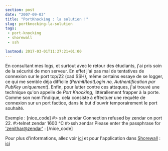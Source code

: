 ```yaml
---
section: post
date: "2007-09-03"
title: "PortKnocking : la solution !"
slug: portknocking-la-solution
tags:
 - port-knocking
 - shorewall
 - ssh

lastmod: 2017-03-01T11:27:21+01:00
---
```


En consultant mes logs, et surtout avec le retour des étudiants, j'ai pris soin de la sécurité de mon serveur. En effet j'ai pas mal de tentatives de connexion sur le port tcp/22 (cad SSH), même certains essaye de se logger, ce qui me semble déja difficile (_PermitRootLogin no, Authentification par PubKey uniquement_). Enfin, pour lutter contre ces attaques, j'ai trouvé une technique qu'on appelle de _Port Knocking_, littérallement frapper à la porte. Comme son nom l'indique, cela consiste à effectuer une requête de connexion sur un port factice, dans le but d'ouvrir temporairement le port souhaité.

Exemple :
[nice_code]
#> ssh zendar
Connection refused by zendar on port 22.
#>telnet zendar 1600
^C
#>ssh zendar
Please enter the passphrase for ['zenithar@zendar'](mailto:'zenithar@zendar') :
[/nice_code]

Pour plus d'informations, allez voir [ici](http://www-igm.univ-mlv.fr/~dr/XPOSE2004/killy/fonctionnement.html) et pour l'application dans [Shorewall](http://www.shorewall.net/) : [ici ](http://www.shorewall.net/PortKnocking.html)

